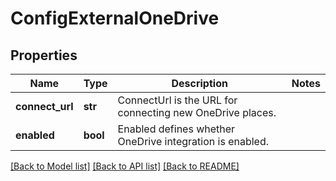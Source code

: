 # ConfigExternalOneDrive

## Properties
Name | Type | Description | Notes
------------ | ------------- | ------------- | -------------
**connect_url** | **str** | ConnectUrl is the URL for connecting new OneDrive places. | 
**enabled** | **bool** | Enabled defines whether OneDrive integration is enabled. | 

[[Back to Model list]](../README.md#documentation-for-models) [[Back to API list]](../README.md#documentation-for-api-endpoints) [[Back to README]](../README.md)

